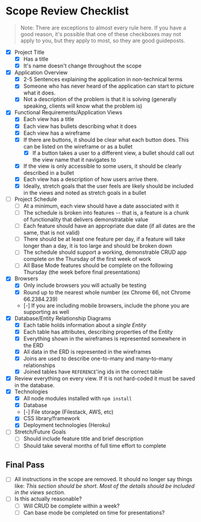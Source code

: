 # Scope Review Checklist

> Note: There are exceptions to almost every rule here. If you have a good reason, it's possible that one of these checkboxes may not apply to you, but they apply to most, so they are good guideposts.

- [x] Project Title
    - [x] Has a title
    - [x] It's name doesn't change throughout the scope
- [x] Application Overview
    - [x] 2-5 Sentences explaining the application in non-technical terms
    - [x] Someone who has never heard of the application can start to picture what it does.
    - [x] Not a description of the problem is that it is solving (generally speaking, clients will know what the problem is)
- [x] Functional Requirements/Application Views
    - [x] Each view has a title
    - [x] Each view has bullets describing what it does
    - [x] Each view has a wireframe
    - [x] If there are buttons, it should be clear what each button does. This can be listed on the wireframe or as a bullet
        - [x] If a button takes a user to a different view, a bullet should call out the view name that it navigates to 
    - [x] If the view is only accessible to some users, it should be clearly described in a bullet
    - [x] Each view has a description of how users arrive there.
    - [x] Ideally, stretch goals that the user feels are likely should be included in the views and noted as stretch goals in a bullet 
- [ ] Project Schedule
    - [ ] At a minimum, each view should have a date associated with it
    - [ ] The schedule is broken into features -- that is, a feature is a chunk of functionality that delivers demonstratable value
    - [ ] Each feature should have an appropriate due date (if all dates are the same, that is not valid)
    - [ ] There should be at least one feature per day, if a feature will take longer than a day, it is too large and should be broken down
    - [ ] The schedule should support a working, demonstrable CRUD app complete on the Thursday of the first week of work
    - [ ] All Base Mode features should be complete on the following Thursday (the week before final presentations)
- [x] Browsers
    - [x] Only include browsers you will actually be testing
    - [x] Round up to the nearest whole number (ex Chrome 66, not Chrome 66.2384.239)
    - [-] If you are including mobile browsers, include the phone you are supporting as well
- [x] Database/Entity Relationship Diagrams
    - [x] Each table holds information about a _single Entity_
    - [x] Each table has attributes, describing properties of the Entity
    - [x] Everything shown in the wireframes is represented somewhere in the ERD
    - [x] All data in the ERD is represented in the wireframes
    - [x] Joins are used to describe one-to-many and many-to-many relationships
    - [x] Joined tables have `REFERENCE`'ing ids in the correct table
- [x] Review everything on every view. If it is not hard-coded it must be saved in the database.
- [x] Technologies
    - [x] All node modules installed with `npm install`
    - [x] Database
    - [-] File storage (Filestack, AWS, etc)
    - [x] CSS library/framework
    - [x] Deployment technologies (Heroku)
- [ ] Stretch/Future Goals
    - [ ] Should include feature title and brief description
    - [ ] Should take several months of full time effort to complete

## Final Pass

- [ ] All instructions in the scope are removed. It should no longer say things like: _This section should be short. Most of the details should be included in the views section._
- [ ] Is this actually reasonable?
    - [ ] Will CRUD be complete within a week?
    - [ ] Can base mode be completed on time for presentations?